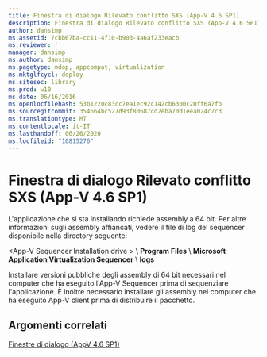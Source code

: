 ```yaml
---
title: Finestra di dialogo Rilevato conflitto SXS (App-V 4.6 SP1)
description: Finestra di dialogo Rilevato conflitto SXS (App-V 4.6 SP1)
author: dansimp
ms.assetid: 7cbb67ba-cc11-4f10-b903-4a6af233eacb
ms.reviewer: ''
manager: dansimp
ms.author: dansimp
ms.pagetype: mdop, appcompat, virtualization
ms.mktglfcycl: deploy
ms.sitesec: library
ms.prod: w10
ms.date: 06/16/2016
ms.openlocfilehash: 53b1220c83cc7ea1ec92c142cb6300c20ff6a7fb
ms.sourcegitcommit: 354664bc527d93f80687cd2eba70d1eea024c7c3
ms.translationtype: MT
ms.contentlocale: it-IT
ms.lasthandoff: 06/26/2020
ms.locfileid: "10815276"
---
```

# Finestra di dialogo Rilevato conflitto SXS (App-V 4.6 SP1)


L'applicazione che si sta installando richiede assembly a 64 bit. Per altre informazioni sugli assembly affiancati, vedere il file di log del sequencer disponibile nella directory seguente:

&lt;App-V Sequencer Installation drive &gt;  \\ **Program Files**  \\  **Microsoft Application Virtualization Sequencer**  \\  **logs**

Installare versioni pubbliche degli assembly di 64 bit necessari nel computer che ha eseguito l'App-V Sequencer prima di sequenziare l'applicazione. È inoltre necessario installare gli assembly nel computer che ha eseguito App-V client prima di distribuire il pacchetto.

## Argomenti correlati


[Finestre di dialogo (AppV 4.6 SP1)](dialog-boxes--appv-46-sp1-.md)

 

 





